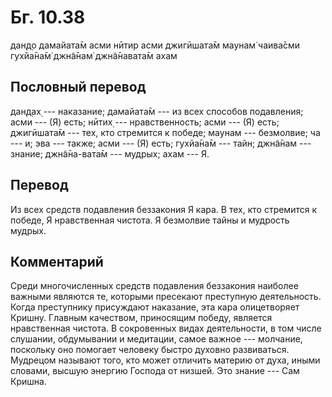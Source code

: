 # Бг. 10.38

дан̣д̣о дамайата̄м асми нӣтир асми джигӣшата̄м маунам̇ чаива̄сми гухйа̄на̄м̇
джн̃а̄нам̇ джн̃а̄навата̄м ахам

## Пословный перевод

дан̣д̣ах̣ --- наказание; дамайата̄м --- из всех способов подавления; асми
--- (Я) есть; нӣтих̣ --- нравственность; асми --- (Я) есть; джигӣшата̄м
--- тех, кто стремится к победе; маунам --- безмолвие; ча --- и; эва ---
также; асми --- (Я) есть; гухйа̄на̄м --- тайн; джн̃а̄нам --- знание;
джн̃а̄на-вата̄м --- мудрых; ахам --- Я.

## Перевод

Из всех средств подавления беззакония Я кара. В тех, кто стремится к
победе, Я нравственная чистота. Я безмолвие тайны и мудрость мудрых.

## Комментарий

Среди многочисленных средств подавления беззакония наиболее важными
являются те, которыми пресекают преступную деятельность. Когда
преступнику присуждают наказание, эта кара олицетворяет Кришну. Главным
качеством, приносящим победу, является нравственная чистота. В
сокровенных видах деятельности, в том числе слушании, обдумывании и
медитации, самое важное --- молчание, поскольку оно помогает человеку
быстро духовно развиваться. Мудрецом называют того, кто может отличить
материю от духа, иными словами, высшую энергию Господа от низшей. Это
знание --- Сам Кришна.
